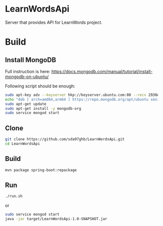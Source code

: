 # LearnWordsApi
Server that provides API for LearnWords project.

# Build

## Install MongoDB
Full instruction is here:
https://docs.mongodb.com/manual/tutorial/install-mongodb-on-ubuntu/

Following script should be enough:
```bash
sudo apt-key adv --keyserver hkp://keyserver.ubuntu.com:80 --recv 2930ADAE8CAF5059EE73BB4B58712A2291FA4AD5
echo "deb [ arch=amd64,arm64 ] https://repo.mongodb.org/apt/ubuntu xenial/mongodb-org/3.6 multiverse" | sudo tee /etc/apt/sources.list.d/mongodb-org-3.6.list
sudo apt-get update
sudo apt-get install -y mongodb-org
sudo service mongod start
```

## Clone
```bash
git clone https://github.com/sda97ghb/LearnWordsApi.git
cd LearnWordsApi
```

## Build
```bash
mvn package spring-boot:repackage
```

## Run
```bash
./run.sh
```
or
```bash
sudo service mongod start
java -jar target/LearnWordsApi-1.0-SNAPSHOT.jar
```

